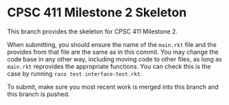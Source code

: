 # CPSC 411 Milestone 2 Skeleton
This branch provides the skeleton for CPSC 411 Milestone 2.

When submitting, you should ensure the name of the `main.rkt` file and the
provides from that file are the same as in this commit.
You may change the code base in any other way, including moving code to other
files, as long as `main.rkt` reprovides the appropriate functions.
You can check this is the case by running `raco test interface-test.rkt`.

To submit, make sure you most recent work is merged into this branch and this
branch is pushed.
